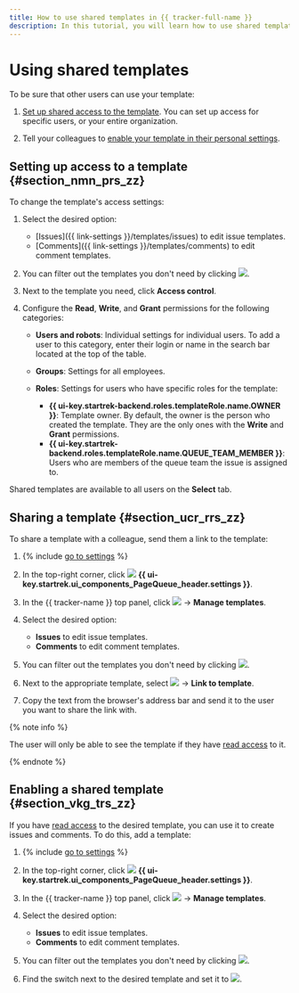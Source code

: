 ```yaml
---
title: How to use shared templates in {{ tracker-full-name }}
description: In this tutorial, you will learn how to use shared templates.
---
```


# Using shared templates

To be sure that other users can use your template:

1. [Set up shared access to the template](share-template.md#section_nmn_prs_zz). You can set up access for specific users, or your entire organization.

1. Tell your colleagues to [enable your template in their personal settings](share-template.md#section_vkg_trs_zz).

## Setting up access to a template {#section_nmn_prs_zz}

To change the template's access settings:

1. Select the desired option:
   - [Issues]({{ link-settings }}/templates/issues) to edit issue templates.
   - [Comments]({{ link-settings }}/templates/comments) to edit comment templates.

1. You can filter out the templates you don't need by clicking ![](../../_assets/tracker/queue-filter.png).

1. Next to the template you need, click **Access control**.

1. Configure the **Read**, **Write**, and **Grant** permissions for the following categories:
   - **Users and robots**: Individual settings for individual users. To add a user to this category, enter their login or name in the search bar located at the top of the table.
   - **Groups**: Settings for all employees.


   - **Roles**: Settings for users who have specific roles for the template:
      - **{{ ui-key.startrek-backend.roles.templateRole.name.OWNER }}**: Template owner. By default, the owner is the person who created the template. They are the only ones with the **Write** and **Grant** permissions.
      - **{{ ui-key.startrek-backend.roles.templateRole.name.QUEUE_TEAM_MEMBER }}**: Users who are members of the queue team the issue is assigned to.

Shared templates are available to all users on the **Select** tab.

## Sharing a template {#section_ucr_rrs_zz}

To share a template with a colleague, send them a link to the template:

1. {% include [go to settings](../../_includes/tracker/transition-page.md) %}

1. In the top-right corner, click ![](../../_assets/tracker/svg/queue-settings.svg) **{{ ui-key.startrek.ui_components_PageQueue_header.settings }}**.

1. In the {{ tracker-name }} top panel, click ![](../../_assets/tracker/tracker-settings.png) → **Manage templates**.

1. Select the desired option:
   - **Issues** to edit issue templates.
   - **Comments** to edit comment templates.

1. You can filter out the templates you don't need by clicking ![](../../_assets/tracker/queue-filter.png).

1. Next to the appropriate template, select ![](../../_assets/tracker/share.png) → **Link to template**.

1. Copy the text from the browser's address bar and send it to the user you want to share the link with.

{% note info %}

The user will only be able to see the template if they have [read access](#section_nmn_prs_zz) to it.

{% endnote %}

## Enabling a shared template {#section_vkg_trs_zz}

If you have [read access](#section_nmn_prs_zz) to the desired template, you can use it to create issues and comments. To do this, add a template:

1. {% include [go to settings](../../_includes/tracker/transition-page.md) %}

1. In the top-right corner, click ![](../../_assets/tracker/svg/queue-settings.svg) **{{ ui-key.startrek.ui_components_PageQueue_header.settings }}**.

1. In the {{ tracker-name }} top panel, click ![](../../_assets/tracker/tracker-settings.png) → **Manage templates**.

1. Select the desired option:
   - **Issues** to edit issue templates.
   - **Comments** to edit comment templates.

1. You can filter out the templates you don't need by clicking ![](../../_assets/tracker/queue-filter.png).

1. Find the switch next to the desired template and set it to ![](../../_assets/tracker/enabled-switch-2.png).

